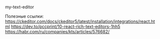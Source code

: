 my-text-editor

Полезные ссылки:
https://ckeditor.com/docs/ckeditor5/latest/installation/integrations/react.html
https://dev.to/pccprint/10-react-rich-text-editors-1hh5
https://habr.com/ru/companies/kts/articles/576682/